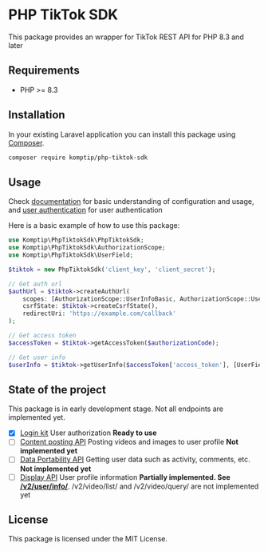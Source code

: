 # PHP TikTok SDK

This package provides an wrapper for TikTok REST API for PHP 8.3 and later

## Requirements

- PHP >= 8.3

## Installation

In your existing Laravel application you can install this package using [Composer](https://getcomposer.org).

```bash
composer require komptip/php-tiktok-sdk
```

## Usage

Check [documentation](https://github.com/Komptip/php-tiktok-sdk/wiki/Configuration-and-basic-usage) for basic understanding of configuration and usage, and [user authentication](https://github.com/Komptip/php-tiktok-sdk/wiki/User-authorization) for user authentication

Here is a basic example of how to use this package:

```php
use Komptip\PhpTiktokSdk\PhpTiktokSdk;
use Komptip\PhpTiktokSdk\AuthorizationScope;
use Komptip\PhpTiktokSdk\UserField;

$tiktok = new PhpTiktokSdk('client_key', 'client_secret');

// Get auth url
$authUrl = $tiktok->createAuthUrl(
    scopes: [AuthorizationScope::UserInfoBasic, AuthorizationScope::UserInfoProfile],
    csrfState: $tiktok->createCsrfState(),
    redirectUri: 'https://example.com/callback'
);

// Get access token
$accessToken = $tiktok->getAccessToken($authorizationCode);

// Get user info
$userInfo = $tiktok->getUserInfo($accessToken['access_token'], [UserField::OpenID, UserField::Displayname]);
```

## State of the project

This package is in early development stage. Not all endpoints are implemented yet.

- [x] [Login kit](https://developers.tiktok.com/doc/login-kit-overview?enter_method=left_navigation)
    User authorization 
    **Ready to use**
- [ ] [Content posting API](https://developers.tiktok.com/doc/content-posting-api-get-started?enter_method=left_navigation)
    Posting videos and images to user profile
    **Not implemented yet**
- [ ] [Data Portability API](https://developers.tiktok.com/doc/data-portability-api-get-started?enter_method=left_navigation)
    Getting user data such as activity, comments, etc.
    **Not implemented yet**
- [ ] [Display API](https://developers.tiktok.com/doc/display-api-overview?enter_method=left_navigation)
    User profile information
    **Partially implemented. See [/v2/user/info/](https://github.com/Komptip/php-tiktok-sdk/wiki/User-authorization)**. /v2/video/list/ and /v2/video/query/ are not implemented yet

## License

This package is licensed under the MIT License.